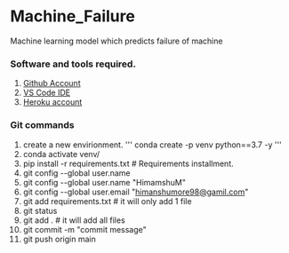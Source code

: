 # Machine_Failure
Machine learning model which predicts failure of machine


### Software and tools required.

1. [Github Account](https://github.com)
2. [VS Code IDE](https://code.visualstudio.com/)
3. [Heroku account](https://heroku.com)


### Git commands

1. create a new envirionment. 
'''
conda create -p venv python==3.7 -y 
'''
2. conda activate venv/
3. pip install -r requirements.txt  # Requirements installment. 
4. git config --global user.name
5. git config --global user.name "HimamshuM"
6. git config --global user.email "himanshumore98@gamil.com"
7. git add requirements.txt # it will only add 1 file
8. git status
9. git add .  # it will add all files
10. git commit -m "commit message"
11. git push origin main  